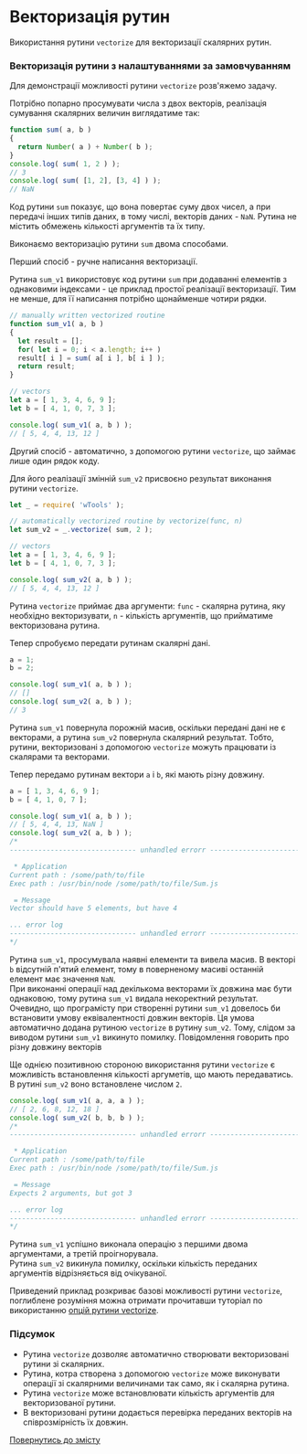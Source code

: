 # Векторизація рутин

Використання рутини <code>vectorize</code> для векторизації скалярних рутин.

### Векторизація рутини з налаштуваннями за замовчуванням

Для демонстрації можливості рутини `vectorize` розв'яжемо задачу.

Потрібно попарно просумувати числа з двох векторів, реалізація сумування скалярних величин виглядатиме так:

```js
function sum( a, b )
{
  return Number( a ) + Number( b );
}
console.log( sum( 1, 2 ) );
// 3
console.log( sum( [1, 2], [3, 4] ) );
// NaN
```

Код рутини `sum` показує, що вона повертає суму двох чисел, а при передачі інших типів даних, в тому числі, 
векторів даних - `NaN`. Рутина не містить обмежень кількості аргументів та їх типу.

Виконаємо векторизацію рутини `sum` двома способами. 

Перший спосіб - ручне написання векторизації.

Рутина `sum_v1` використовує код рутини `sum` при додаванні елементів з однаковими індексами - це приклад простої 
реалізації векторизації. Тим не менше, для її написання потрібно щонайменше чотири рядки.

```js
// manually written vectorized routine
function sum_v1( a, b )
{
  let result = [];
  for( let i = 0; i < a.length; i++ )
  result[ i ] = sum( a[ i ], b[ i ] );
  return result;
}

// vectors
let a = [ 1, 3, 4, 6, 9 ];
let b = [ 4, 1, 0, 7, 3 ];

console.log( sum_v1( a, b ) );
// [ 5, 4, 4, 13, 12 ]
```
Другий спосіб - автоматично, з допомогою рутини `vectorize`, що займає лише один рядок коду.

Для його реалізації змінній `sum_v2` присвоєно результат виконання рутини `vectorize`.

```js
let _ = require( 'wTools' );

// automatically vectorized routine by vectorize(func, n)
let sum_v2 = _.vectorize( sum, 2 );

// vectors
let a = [ 1, 3, 4, 6, 9 ];
let b = [ 4, 1, 0, 7, 3 ];

console.log( sum_v2( a, b ) );
// [ 5, 4, 4, 13, 12 ]
```

Рутина `vectorize` приймає два аргументи: 
`func` - скалярна рутина, яку необхідно векторизувати, 
`n` - кількість аргументів, що прийматиме векторизована рутина.

Тепер спробуємо передати рутинам скалярні дані.

```js
a = 1;
b = 2;

console.log( sum_v1( a, b ) );
// []
console.log( sum_v2( a, b ) );
// 3
```

Рутина `sum_v1` повернула порожній масив, оскільки передані дані не є векторами, а рутина `sum_v2` повернула скалярний 
результат. Тобто, рутини, векторизовані з допомогою `vectorize` можуть працювати із скалярами та векторами.

Тепер передамо рутинам вектори `a` i `b`, які мають різну довжину.

```js
a = [ 1, 3, 4, 6, 9 ];
b = [ 4, 1, 0, 7 ];

console.log( sum_v1( a, b ) );
// [ 5, 4, 4, 13, NaN ]
console.log( sum_v2( a, b ) );
/*
------------------------------- unhandled errorr ------------------------------->

 * Application
Current path : /some/path/to/file
Exec path : /usr/bin/node /some/path/to/file/Sum.js

 = Message
Vector should have 5 elements, but have 4

... error log
------------------------------- unhandled errorr -------------------------------<
*/
```

Рутина `sum_v1`, просумувала наявні елементи та вивела масив.
В векторі `b` відсутній п'ятий елемент, тому в поверненому масиві останній елемент має значення `NaN`.\
При виконанні операції над декількома векторами їх довжина має бути однаковою, тому рутина `sum_v1`
видала некоректний результат. Очевидно, що програмісту при створенні рутини `sum_v1` довелось би встановити умову 
еквівалентності довжин векторів. Ця умова автоматично додана рутиною `vectorize` в рутину `sum_v2`. Тому, слідом за 
виводом рутини `sum_v1` викинуто помилку. Повідомлення говорить про різну довжину векторів

Ще однією позитивною стороною використання рутини `vectorize` є можливість встановлення кількості аргуметів, 
що мають передаватись. В рутині `sum_v2` воно встановлене числом `2`.

```js
console.log( sum_v1( a, a, a ) );
// [ 2, 6, 8, 12, 18 ]
console.log( sum_v2( b, b, b ) );
/*
------------------------------- unhandled errorr ------------------------------->

 * Application
Current path : /some/path/to/file
Exec path : /usr/bin/node /some/path/to/file/Sum.js

 = Message
Expects 2 arguments, but got 3

... error log
------------------------------- unhandled errorr -------------------------------<
*/
```
Рутина `sum_v1` успішно виконала операцію з першими двома аргументами, а третій проігнорувала.\
Рутина `sum_v2` викинула помилку, оскільки кількість переданих аргументів відрізняється від очікуваної.

Приведений приклад розкриває базові можливості рутини `vectorize`, поглиблене розуміння можна отримати прочитавши туторіал 
по використанню [опцій рутини vectorize](VectorizeOptions.md).

### Підсумок

- Рутина `vectorize` дозволяє автоматично створювати векторизовані рутини зі скалярних.
- Рутина, котра створена з допомогою `vectorize` може виконувати операції зі скалярними величинами так само, як і скалярна рутина.
- Рутина `vectorize` може встановлювати кількість аргументів для векторизованої рутини.
- В векторизовані рутини додається перевірка переданих векторів на співрозмірність їх довжин.

[Повернутись до змісту](../README.md#Туторіали)
